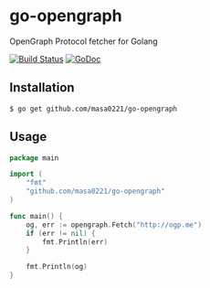 # go-opengraph
OpenGraph Protocol fetcher for Golang

[![Build Status](https://travis-ci.com/masa0221/go-opengraph.svg?branch=master)](https://travis-ci.com/masa0221/go-opengraph) [![GoDoc](https://godoc.org/github.com/masa0221/go-opengraph?status.svg)](https://godoc.org/github.com/masa0221/go-opengraph)

## Installation

```
$ go get github.com/masa0221/go-opengraph
```

## Usage

```go
package main

import (
	"fmt"
	"github.com/masa0221/go-opengraph"
)

func main() {
	og, err := opengraph.Fetch("http://ogp.me")
	if (err != nil) {
		fmt.Println(err)
	}

	fmt.Println(og)
}
```

